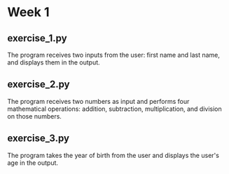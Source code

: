 # Week 1

## exercise_1.py

The program receives two inputs from the user: first name and last name, and displays them in the output.

## exercise_2.py

The program receives two numbers as input and performs four mathematical operations: addition, subtraction, multiplication, and division on those numbers.

## exercise_3.py

The program takes the year of birth from the user and displays the user's age in the output.